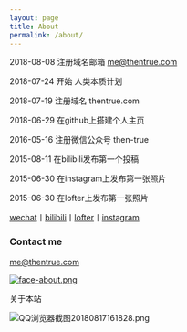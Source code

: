 ```yaml
---
layout: page
title: About
permalink: /about/
---
```


2018-08-08      注册域名邮箱 me@thentrue.com

2018-07-24      开始 人类本质计划

2018-07-19      注册域名 thentrue.com

2018-06-29      在github上搭建个人主页

2016-05-16      注册微信公众号 then-true

2015-08-11      在bilibili发布第一个投稿

2015-06-30      在instagram上发布第一张照片

2015-06-30      在lofter上发布第一张照片

[wechat](http://mp.weixin.qq.com/s?__biz=MzIxMTM4NTM0Nw==&mid=100000449&idx=1&sn=0b1c290b2253f7c71fbcf8cafd946a3f&chksm=17576fad2020e6bba7ce49ba5a5e8affabb8ffb9a37afe25a4d070d3abc88b65b5f004da6fc3#rd)丨[bilibili](https://space.bilibili.com/5041218/#/)丨[lofter](http://thentrue.lofter.com)丨[instagram](https://www.instagram.com/thentrue001/)

### Contact me

[me@thentrue.com](mailto:me@thentrue.com)

[![face-about.png](https://i.loli.net/2018/07/20/5b5189a0488a6.png)](https://i.loli.net/2018/07/20/5b5189a0488a6.png)

关于本站

![QQ浏览器截图20180817161828.png](https://i.loli.net/2018/08/17/5b76843f3c0a4.png)
